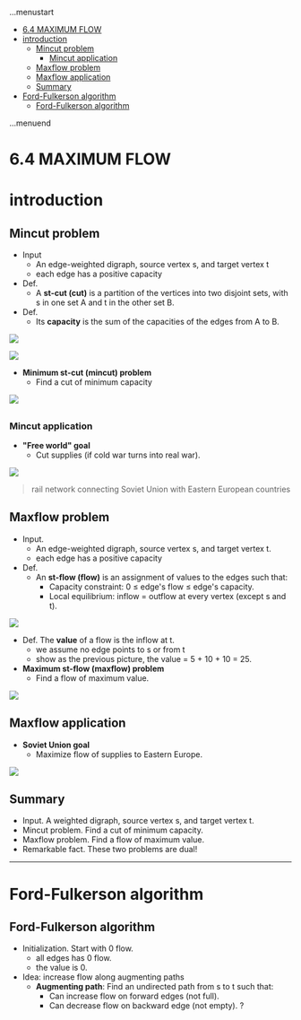 ...menustart

 - [6.4 MAXIMUM FLOW](#60804ce1e5e1b895af839b4ef2122a99)
 - [introduction](#8800e1c9b3e22c44ba59a34db3fe4841)
     - [Mincut problem](#450389af6383415c1047574d48dd0785)
         - [Mincut application](#94a80819ddc13f6dce6240f35c75622d)
     - [Maxflow problem](#e5e9af9ecfee06cab309dca7d7623ddf)
     - [Maxflow application](#cbb1e31675bbfff18dfed42b332e08d6)
     - [Summary](#290612199861c31d1036b185b4e69b75)
 - [Ford-Fulkerson algorithm](#3c8155f8b956bc76bd3865785d9cc8c1)
     - [Ford-Fulkerson algorithm](#3c8155f8b956bc76bd3865785d9cc8c1)

...menuend


<h2 id="60804ce1e5e1b895af839b4ef2122a99"></h2>

# 6.4 MAXIMUM FLOW

<h2 id="8800e1c9b3e22c44ba59a34db3fe4841"></h2>

# introduction

<h2 id="450389af6383415c1047574d48dd0785"></h2>

## Mincut problem

 - Input
    - An edge-weighted digraph, source vertex s, and target vertex t
    - each edge has a positive capacity
 - Def.
    - A **st-cut (cut)** is a partition of the vertices into two disjoint sets, with s in one set A and t in the other set B. 
 - Def.
    - Its **capacity** is the sum of the capacities of the edges from A to B.

![](https://raw.githubusercontent.com/mebusy/notes/master/imgs/algorII_mcut_0.png)

![](https://raw.githubusercontent.com/mebusy/notes/master/imgs/algorII_mcut_1.png)

 - **Minimum st-cut (mincut) problem**
    - Find a cut of minimum capacity

![](https://raw.githubusercontent.com/mebusy/notes/master/imgs/algorII_mcut_2.png)

<h2 id="94a80819ddc13f6dce6240f35c75622d"></h2>

### Mincut application

 - **"Free world" goal** 
    - Cut supplies (if cold war turns into real war).

![](https://raw.githubusercontent.com/mebusy/notes/master/imgs/algorII_mincut_application.png)

> rail network connecting Soviet Union with Eastern European countries


<h2 id="e5e9af9ecfee06cab309dca7d7623ddf"></h2>

## Maxflow problem

 - Input. 
    - An edge-weighted digraph, source vertex s, and target vertex t.
    - each edge has a positive capacity
 - Def.
    - An **st-flow (flow)** is an assignment of values to the edges such that:
        - Capacity constraint: 0 ≤ edge's flow ≤ edge's capacity.
        - Local equilibrium: inflow = outflow at every vertex (except s and t).

![](https://raw.githubusercontent.com/mebusy/notes/master/imgs/AlgorII_max_flow.png)

 - Def. The **value** of a flow is the inflow at t.
    - we assume no edge points to s or from t 
    - show as the previous picture, the value = 5 + 10 + 10 = 25.
 - **Maximum st-flow (maxflow) problem**
    - Find a flow of maximum value. 

![](https://raw.githubusercontent.com/mebusy/notes/master/imgs/AlgorII_max_flow_problem.png)

<h2 id="cbb1e31675bbfff18dfed42b332e08d6"></h2>

## Maxflow application

 - **Soviet Union goal**
    - Maximize flow of supplies to Eastern Europe.
 
![](https://raw.githubusercontent.com/mebusy/notes/master/imgs/algroII_maxflow_application.png)


<h2 id="290612199861c31d1036b185b4e69b75"></h2>

## Summary

 - Input. A weighted digraph, source vertex s, and target vertex t. 
 - Mincut problem. Find a cut of minimum capacity.
 - Maxflow problem. Find a flow of maximum value.
 - Remarkable fact. These two problems are dual!

---

<h2 id="3c8155f8b956bc76bd3865785d9cc8c1"></h2>

# Ford-Fulkerson algorithm

<h2 id="3c8155f8b956bc76bd3865785d9cc8c1"></h2>

## Ford-Fulkerson algorithm

 - Initialization. Start with 0 flow. 
    - all edges has 0 flow.
    - the value is 0.
 - Idea: increase flow along augmenting paths
    - **Augmenting path**: Find an undirected path from s to t such that:
        - Can increase flow on forward edges (not full).
        - Can decrease flow on backward edge (not empty). ?



